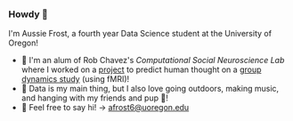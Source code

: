 ### Howdy 👋

I'm Aussie Frost, a fourth year Data Science student at the University of Oregon!
- 🌱 I'm an alum of Rob Chavez's *Computational Social Neuroscience Lab* where I worked on a [project](https://github.com/austinfroste/round_robin_person_decoding) to predict human thought on a [group dynamics study](https://drive.google.com/file/d/1izPhEpN1qDBnrQXxh3ieCiWiWzlfmrl1/view) (using fMRI)!
- 🚵 Data is my main thing, but I also love going outdoors, making music, and hanging with my friends and pup 🐶!
- 💬 Feel free to say hi! -> afrost6@uoregon.edu

<!--
**austinfroste/austinfroste** is a ✨ _special_ ✨ repository because its `README.md` (this file) appears on your GitHub profile.

Here are some ideas to get you started:

- 🔭 I’m currently working on ...
- 🌱 I’m currently learning ...
- 👯 I’m looking to collaborate on ...
- 🤔 I’m looking for help with ...
- 💬 Ask me about ...
- 📫 How to reach me: ...
- 😄 Pronouns: ...
- ⚡ Fun fact: ...
-->
